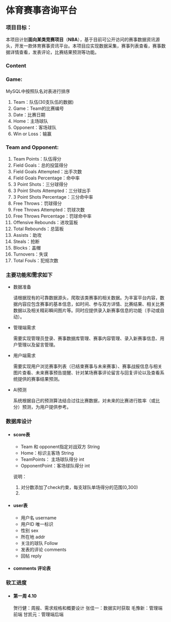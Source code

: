 # 体育赛事咨询平台

### 项目目标：

本项目计划**面向某类竞赛项目**（**NBA**），基于目前可公开访问的赛事数据资讯源头，开发一款体育赛事资讯平台。本项目应实现数据采集，赛事列表查看，赛事数据详情查看，发表评论，比赛结果预测等功能。

### Content

### Game:

MySQL中按照队名对表进行排序

1. Team：队伍(30支队伍的数据)
2. Game：Team的比赛编号
3. Date：比赛日期
4. Home：主场球队
5. Opponent：客场球队
6. Win or Loss：输赢

### Team and Opponent:

1. Team Points：队伍得分
2. Field Goals：总的投篮得分
3. Field Goals Attempted：出手次数
4. Field Goals Percentage：命中率
5. 3 Point Shots：三分球得分
6. 3 Point Shots Attempted：三分球出手
7. 3 Point Shots Percentage：三分命中率
8. Free Throws：罚球得分
9. Free Throws Attempted：罚球次数
10. Free Throws Percentage：罚球命中率
11. Offensive Rebounds：进攻篮板
12. Total Rebounds：总篮板
13. Assists：助攻
14. Steals：抢断
15. Blocks：盖帽
16. Turnovers：失误
17. Total Fouls：犯规次数

### 主要功能和需求如下

- 数据准备

  请根据现有的可靠数据源头，爬取该类赛事的相关数据。为丰富平台内容，数据内容应包含赛事的基本信息，如时间、参与双方详情、比赛结果、相关比赛数据以及相关精彩瞬间图片等。同时应提供录入新赛事信息的功能（手动或自动）。

- 管理端需求

  需要实现管理员登录、赛事数据库管理、赛事内容管理、录入新赛事信息、用户管理以及留言管理。

- 用户端需求

  需要实现用户浏览赛事列表（已结束赛事与未来赛事）、赛事战报信息与相关图片查看、未来赛事预告提醒、针对某场赛事评论留言与回复评论以及查看系统提供的赛事结果预测。

- AI预测

  系统根据自己的预测算法结合过往比赛数据，对未来的比赛进行胜率（或比分）预测，为用户提供参考。



### 数据库设计

- #### score表

  - Team 和 opponent指定对战双方 String
  - Home：标识主客场 String
  - TeamPoints： 主场球队得分 int
  - OpponentPoint：客场球队得分 int

  说明：

  1. 对分数添加了check约束，每支球队单场得分的范围(0,300)
  2. 

- #### user表

  - 用户名 username 
  - 用户ID 唯一标识
  - 性别 sex
  - 所在地 addr
  - 关注的球队 Follow
  - 发表的评论 comments
  - 回帖 reply

- #### comments  评论表

  



### 软工进度

- #### 第一周 4.10

  贺行健：周报、需求规格和概要设计
  张佳一：数据实时获取
  毛豫新：管理端前端
  甘凯元：管理端后端